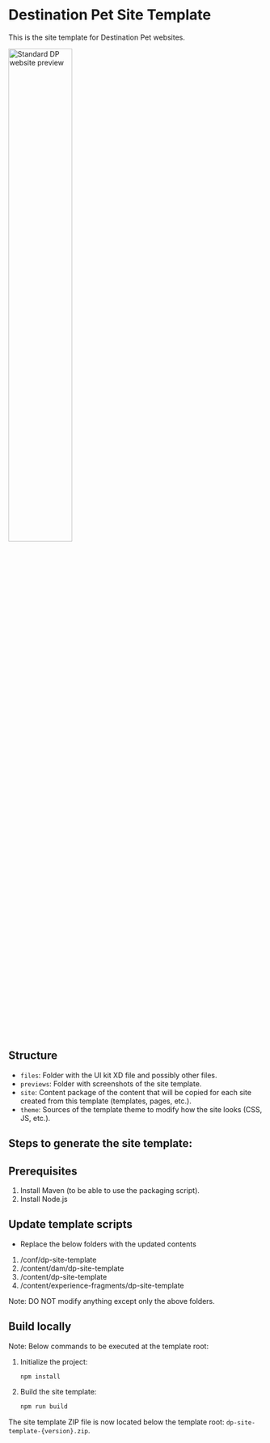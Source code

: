 # Destination Pet Site Template

This is the site template for Destination Pet websites.

<img src="previews/DPSiteTemplate.png?raw=true" alt="Standard DP website preview" width="50%">

## Structure

* `files`: Folder with the UI kit XD file and possibly other files.
* `previews`: Folder with screenshots of the site template.
* `site`: Content package of the content that will be copied for each site created from this template (templates, pages, etc.).
* `theme`: Sources of the template theme to modify how the site looks (CSS, JS, etc.).

## Steps to generate the site template:

## Prerequisites
1. Install Maven (to be able to use the packaging script).
2. Install Node.js

## Update template scripts

* Replace the below folders with the updated contents
1. /conf/dp-site-template
2. /content/dam/dp-site-template
3. /content/dp-site-template
4. /content/experience-fragments/dp-site-template

Note: DO NOT modify anything except only the above folders.


## Build locally

Note: Below commands to be executed at the template root:

1. Initialize the project:

   ```bash
   npm install
   ```

3. Build the site template:

   ```bash
   npm run build
   ```

The site template ZIP file is now located below the template root: `dp-site-template-{version}.zip`.
